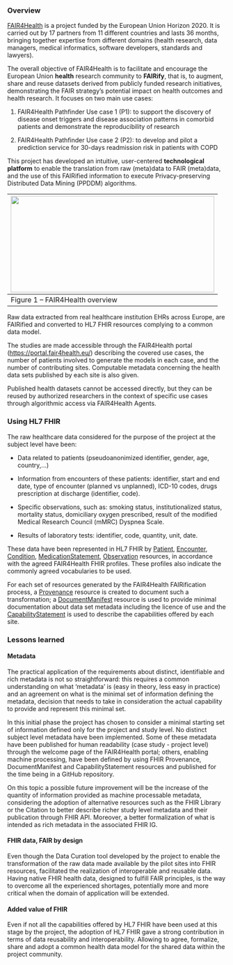 ### Overview

[<span class="underline">FAIR4Health</span>](https://www.fair4health.eu/)
is a project funded by the European Union Horizon 2020. It is carried
out by 17 partners from 11 different countries and lasts 36 months,
bringing together expertise from different domains (health research,
data managers, medical informatics, software developers, standards and
lawyers).

The overall objective of FAIR4Health is to facilitate and encourage the
European Union **health** research community to **FAIRify**, that is, to
augment, share and reuse datasets derived from publicly funded research
initiatives, demonstrating the FAIR strategy’s potential impact on
health outcomes and health research. It focuses on two main use cases:

1.  FAIR4Health Pathfinder Use case 1 (P1): to support the discovery of
    disease onset triggers and disease association patterns in comorbid
    patients and demonstrate the reproducibility of research

2.  FAIR4Health Pathfinder Use case 2 (P2): to develop and pilot a
    prediction service for 30-days readmission risk in patients with
    COPD

This project has developed an intuitive, user-centered **technological
platform** to enable the translation from raw (meta)data to FAIR
(meta)data, and the use of this FAIRified information to execute
Privacy-preserving Distributed Data Mining (PPDDM) algorithms.

<table>
<thead>
<tr class="header">
<th><img src="FAIR4Health-1.png" style="width:4.875in;height:2.30208in" /></th>
</tr>
</thead>
<tbody>
<tr class="odd">
<td>Figure 1 – FAIR4Health overview</td>
</tr>
</tbody>
</table>

Raw data extracted from real healthcare institution EHRs across Europe,
are FAIRified and converted to HL7 FHIR resources complying to a common
data model.

The studies are made accessible through the FAIR4Health portal
([<span class="underline">https://portal.fair4health.eu/</span>](https://portal.fair4health.eu/))
describing the covered use cases, the number of patients involved to
generate the models in each case, and the number of contributing sites.
Computable metadata concerning the health data sets published by each
site is also given.

Published health datasets cannot be accessed directly, but they can be
reused by authorized researchers in the context of specific use cases
through algorithmic access via FAIR4Health Agents.

### Using HL7 FHIR

The raw healthcare data considered for the purpose of the project at the
subject level have been:

  - Data related to patients (pseudoanonimized identifier, gender, age,
    country,...)

  - Information from encounters of these patients: identifier, start and
    end date, type of encounter (planned vs unplanned), ICD-10 codes,
    drugs prescription at discharge (identifier, code).

  - Specific observations, such as: smoking status, institutionalized
    status, mortality status, domiciliary oxygen prescribed, result of
    the modified Medical Research Council (mMRC) Dyspnea Scale.

  - Results of laboratory tests: identifier, code, quantity, unit, date.

These data have been represented in HL7 FHIR by
[Patient](https://www.hl7.org/fhir/2021Mar/patient.html),
[Encounter](https://www.hl7.org/fhir/2021Mar/encounter.html),
[Condition](https://www.hl7.org/fhir/2021Mar/condition.html),
[MedicationStatement](https://www.hl7.org/fhir/2021Mar/medicationstatement.html),
[Observation](https://www.hl7.org/fhir/2021Mar/observation.html)
resources, in accordance with the agreed FAIR4Health FHIR profiles.
These profiles also indicate the commonly agreed vocabularies to be
used.

For each set of resources generated by the FAIR4Health FAIRification
process, a
[<span class="underline">Provenance</span>](https://www.hl7.org/fhir/2021Mar/provenance.html)
resource is created to document such a transformation; a
[<span class="underline">DocumentManifest</span>](https://www.hl7.org/fhir/2021Mar/documentmanifest.html)
resource is used to provide minimal documentation about data set
metadata including the licence of use and the
[<span class="underline">CapabilityStatement</span>](https://www.hl7.org/fhir/2021Mar/capabilitystatement.html)
is used to describe the capabilities offered by each site.

### Lessons learned

#### Metadata 

The practical application of the requirements about distinct,
identifiable and rich metadata is not so straightforward: this requires
a common understanding on what ‘metadata’ is (easy in theory, less easy
in practice) and an agreement on what is the minimal set of information
defining the metadata, decision that needs to take in consideration the
actual capability to provide and represent this minimal set.

In this initial phase the project has chosen to consider a minimal
starting set of information defined only for the project and study
level. No distinct subject level metadata have been implemented. Some of
these metadata have been published for human readability (case study -
project level) through the welcome page of the FAIR4Health portal;
others, enabling machine processing, have been defined by using FHIR
Provenance, DocumentManifest and CapabilityStatement resources and
published for the time being in a GitHub repository.

On this topic a possible future improvement will be the increase of the
quantity of information provided as machine processable metadata,
considering the adoption of alternative resources such as the FHIR
Library or the Citation to better describe richer study level metadata
and their publication through FHIR API. Moreover, a better formalization
of what is intended as rich metadata in the associated FHIR IG.

#### FHIR data, FAIR by design

Even though the Data Curation tool developed by the project to enable
the transformation of the raw data made available by the pilot sites
into FHIR resources, facilitated the realization of interoperable and
reusable data. Having native FHIR health data, designed to fulfill FAIR
principles, is the way to overcome all the experienced shortages,
potentially more and more critical when the domain of application will
be extended.

#### Added value of FHIR

Even if not all the capabilities offered by HL7 FHIR have been used at
this stage by the project, the adoption of HL7 FHIR gave a strong
contribution in terms of data reusability and interoperability. Allowing
to agree, formalize, share and adopt a common health data model for the
shared data within the project community.
